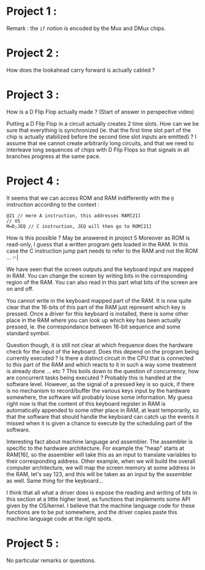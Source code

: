 # Project 1 :
Remark : the `if` notion is encoded by the Mux and DMux chips.

# Project 2 :
How does the lookahead carry forward is actually cabled ?

# Project 3 :
How is a D Flip Flop actually made ? (Start of answer in perspective video)

Putting a D Flip Flop in a circuit actually creates 2 time slots. How can we be
sure that everything is synchronized (ie. that the first time slot part of the
chip is actually stabilized before the second time slot inputs are emitted) ?
I assume that we cannot create arbitrarily long circuits, and that we need to
interleave long sequences of chips with D Flip Flops so that signals in all
branches progress at the same pace.

# Project 4 :
It seems that we can access ROM and RAM indifferently with the `@` instruction
according to the context :
```
@21 // mere A instruction, this addresses RAM[21]
// VS
M=D;JEQ // C instruction, JEQ will then go to ROM[21]
```
How is this possible ? May be answered in project 5
Moreover as ROM is read-only, I guess that a written program gets loaded in the
RAM. In this case the C instruction jump part needs to refer to the RAM and not
the ROM ... :-|

We have seen that the screen outputs and the keyboard input are mapped in RAM.
You can change the screen by writing bits in the corresponding region of the
RAM. You can also read in this part what bits of the screen are on and off.

You cannot write in the keyboard mapped part of the RAM.
It is now quite clear that the 16-bits of this part of the RAM just represent
which key is pressed. Once a driver for this keyboard is installed, there is
some other place in the RAM where you can look up which key has been actually
pressed, ie. the correspondance between 16-bit sequence and some standard
symbol.

Question though, it is still not clear at which frequence does the hardware
check for the input of the keyboard. Does this depend on the program being
currently executed ? Is there a distinct circuit in the CPU that is connected to
this part of the RAM and which reacts to it in such a way some treatment is
already done ... etc ? 
This boils down to the question of concurrency, how are concurrent tasks being
executed ? Probably this is handled at the software level. However, as the
signal of a pressed key is so quick, if there is no mechanism to record/buffer
the various keys input by the hardware somewhere, the software will probably
loose some information.
My guess right now is that the content of this keyboard register in RAM is
automatically appended to some other place in RAM, at least temporarily, so that
the software that should handle the keyboard can catch up the events it missed
when it is given a chance to execute by the scheduling part of the software.

Interesting fact about machine language and assembler.
The assembler is specific to the hardware architecture. For example the "heap"
starts at RAM[16], so the assembler will take this as an input to translate
variables to their corresponding address. Other example, when we will build the
overall computer architecture, we will map the screen memory at some address in
the RAM, let's say 123, and this will be taken as an input by the assembler as
well. Same thing for the keyboard...

I think that all what a driver does is expose the reading and writing of bits
in this section at a little higher level, as functions that implements some API
given by the OS/kernel. I believe that the machine language code for these
functions are to be put somewhere, and the driver copies paste this machine
language code at the right spots.

# Project 5 :

No particular remarks or questions.
